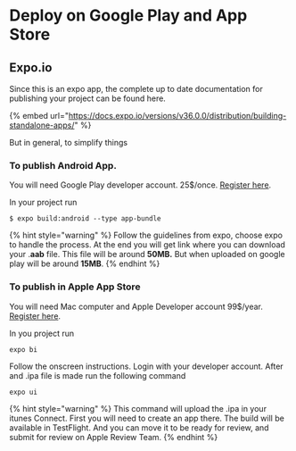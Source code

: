 # Deploy on Google Play and App Store

## Expo.io

Since this is an expo app, the complete up to date documentation for publishing your project can be found here.

{% embed url="https://docs.expo.io/versions/v36.0.0/distribution/building-standalone-apps/" %}

But in general, to simplify things

### To publish Android App.

You will need Google Play developer account. 25$/once. [Register here](https://play.google.com/apps/publish/signup).

In your project run

```
$ expo build:android --type app-bundle
```

{% hint style="warning" %}
 Follow the guidelines from expo, choose expo to handle the process. At the end you will get link where you can download your .**aab** file. This file will be around **50MB.** But when uploaded on google play will be around **15MB**. 
{% endhint %}

### To publish in Apple App Store

You will need Mac computer and Apple Developer account 99$/year. [Register here](https://developer.apple.com/programs/enroll/).

In you project run

```text
expo bi
```

Follow the onscreen instructions. Login with your developer account. After and .ipa file is made run the following command

```text
expo ui
```

{% hint style="warning" %}
This command will upload the .ipa in your itunes Connect. First you will need to create an app there. The build will be available in TestFlight. And you can move it to be ready for review, and submit for review on Apple Review Team.
{% endhint %}


